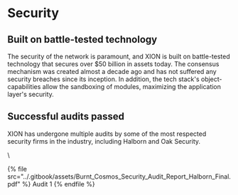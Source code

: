 # Security

## Built on battle-tested technology

The security of the network is paramount, and XION is built on battle-tested technology that secures over $50 billion in assets today. The consensus mechanism was created almost a decade ago and has not suffered any security breaches since its inception. In addition, the tech stack's object-capabilities allow the sandboxing of modules, maximizing the application layer's security.



## Successful audits passed

XION has undergone multiple audits by some of the most respected security firms in the industry, including Halborn and Oak Security.

\

{% file src="../.gitbook/assets/Burnt_Cosmos_Security_Audit_Report_Halborn_Final.pdf" %}
Audit 1
{% endfile %}


